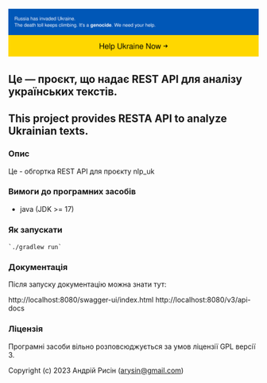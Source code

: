 [![SWUbanner](https://raw.githubusercontent.com/vshymanskyy/StandWithUkraine/main/banner2-direct.svg)](https://vshymanskyy.github.io/StandWithUkraine)

## Це — проєкт, що надає REST API для аналізу українських текстів. ##

## This project provides RESTA API to analyze Ukrainian texts. ##


### Опис ###
Це - обгортка REST API для проєкту nlp_uk


### Вимоги до програмних засобів ###
* java (JDK >= 17)


### Як запускати ###

    `./gradlew run`

### Документація ###
Після запуску документацію можна знати тут:

http://localhost:8080/swagger-ui/index.html
http://localhost:8080/v3/api-docs

    
### Ліцензія ###

Програмні засоби вільно розповсюджується за умов ліцензії GPL версії 3.

Copyright (c) 2023 Андрій Рисін (arysin@gmail.com)
